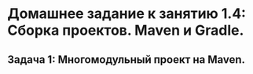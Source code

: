 # Домашнее задание к занятию 1.4: Сборка проектов. Maven и Gradle.
## Задача 1: Многомодульный проект на Maven.